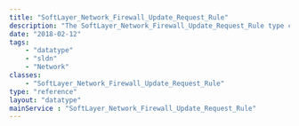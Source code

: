 ```yaml
---
title: "SoftLayer_Network_Firewall_Update_Request_Rule"
description: "The SoftLayer_Network_Firewall_Update_Request_Rule type contains information relating to a SoftLayer network firewall update request rule. This rule is a member of a [[SoftLayer Network Firewall Update Request]]. Use the [[SoftLayer Network Component Firewall]] service to view current rules. Use the [[SoftLayer Network Firewall Template]] service to pull SoftLayer recommended rule set templates. "
date: "2018-02-12"
tags:
    - "datatype"
    - "sldn"
    - "Network"
classes:
    - "SoftLayer_Network_Firewall_Update_Request_Rule"
type: "reference"
layout: "datatype"
mainService : "SoftLayer_Network_Firewall_Update_Request_Rule"
---
```


